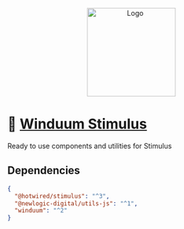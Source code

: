 <p align="center">
  <a href="https://stackblitz.com/github/winduum/winduum/tree/main" target="_blank" rel="noopener noreferrer">
    <img width="180" src="https://raw.githubusercontent.com/winduum/winduum/main/logo.svg" alt="Logo">
  </a>
</p>

# 🎨 [Winduum Stimulus](https://winduum.dev)

Ready to use components and utilities for Stimulus

## Dependencies

```json
{
  "@hotwired/stimulus": "^3",
  "@newlogic-digital/utils-js": "^1",
  "winduum": "^2"
}
```
